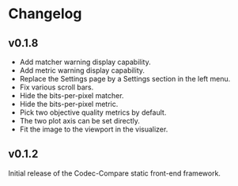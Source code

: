# Changelog

## v0.1.8

- Add matcher warning display capability.
- Add metric warning display capability.
- Replace the Settings page by a Settings section in the left menu.
- Fix various scroll bars.
- Hide the bits-per-pixel matcher.
- Hide the bits-per-pixel metric.
- Pick two objective quality metrics by default.
- The two plot axis can be set directly.
- Fit the image to the viewport in the visualizer.

## v0.1.2

Initial release of the Codec-Compare static front-end framework.
